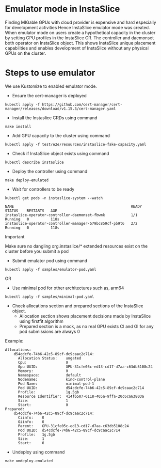 # Emulator mode in InstaSlice

Finding MIGable GPUs with cloud provider is expensive and hard especially for development activities Hence InstaSlice emulator mode was created. When emulator mode on users create a hypothetical capacity in the cluster by setting GPU profiles in the InstaSlice CR. The controller and daemonset both operator on InstaSlice object. This shows InstaSlice unique placement capabilities and enables development of InstaSlice without any physical GPUs on the cluster.

# Steps to use emulator

We use Kustomize to enabled emulator mode.

- Ensure the cert-manager is deployed
```console
kubectl apply -f https://github.com/cert-manager/cert-manager/releases/download/v1.15.3/cert-manager.yaml
```

- Install the Instaslice CRDs using command

```console
make install
```

- Add GPU capacity to the cluster using command

```console
kubectl apply -f test/e2e/resources/instaslice-fake-capacity.yaml
```

- Check if InstaSlice object exists using command

```console
kubectl describe instaslice
```

- Deploy the controller using command

```console
make deploy-emulated
```

- Wait for controllers to be ready

```console
kubectl get pods -n instaslice-system --watch
```

```
NAME                                                      READY   STATUS    RESTARTS   AGE
instaslice-operator-controller-daemonset-fbwmk            1/1     Running   0          118s
instaslice-operator-controller-manager-579bc859cf-pb9t6   2/2     Running   0          118s
```

> [!IMPORTANT]
> Make sure no dangling org.instaslice/* extended resources exist on the cluster before you submit a pod

- Submit emulator pod using command

```console
kubectl apply -f samples/emulator-pod.yaml
```

OR

- Use minimal pod for other architectures such as, arm64

```console
kubectl apply -f samples/minimal-pod.yaml
```

- Check allocations section and prepared sections of the InstaSlice object.
    - Allocation section shows placement decisions made by InstaSlice using firstfit algorithm
    - Prepared section is a mock, as no real GPU exists CI and GI for any pod submissions are always 0

Example:
```
Allocations:
    d54cdcfe-74b6-42c5-89cf-dc9caac2c714:
      Allocation Status:    ungated
      Cpu:                  0
      Gpu UUID:             GPU-31cfe05c-ed13-cd17-d7aa-c63db5108c24
      Memory:               0
      Namespace:            default
      Nodename:             kind-control-plane
      Pod Name:             minimal-pod-1
      Pod UUID:             d54cdcfe-74b6-42c5-89cf-dc9caac2c714
      Profile:              1g.5gb
      Resource Identifier:  414f6507-6118-405a-9ffa-20c6ca63803a
      Size:                 1
      Start:                0
Prepared:
    d54cdcfe-74b6-42c5-89cf-dc9caac2c714:
      Ciinfo:    0
      Giinfo:    0
      Parent:    GPU-31cfe05c-ed13-cd17-d7aa-c63db5108c24
      Pod UUID:  d54cdcfe-74b6-42c5-89cf-dc9caac2c714
      Profile:   1g.5gb
      Size:      1
      Start:     0
```

- Undeploy using command

```console
make undeploy-emulated
```
